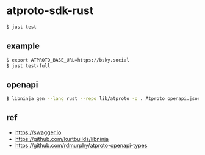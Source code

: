 # atproto-sdk-rust

```sh
$ just test
```

## example

```sh
$ export ATPROTO_BASE_URL=https://bsky.social
$ just test-full
```

## openapi

```sh
$ libninja gen --lang rust --repo lib/atproto -o . Atproto openapi.json
```

## ref

- https://swagger.io
- https://github.com/kurtbuilds/libninja
- https://github.com/rdmurphy/atproto-openapi-types


